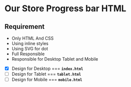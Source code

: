 # Our Store Progress bar HTML

## Requirement

- Only HTML And CSS
- Using inline styles
- Using SVG for dot
- Full Responsible
- Responsible for Desktop Tablet and Mobile

- [x] Design for Desktop === **`index.html`**
- [ ] Design for Tablet === **`tablet.html`**
- [ ] Design for Mobile === **`mobile.html`**
